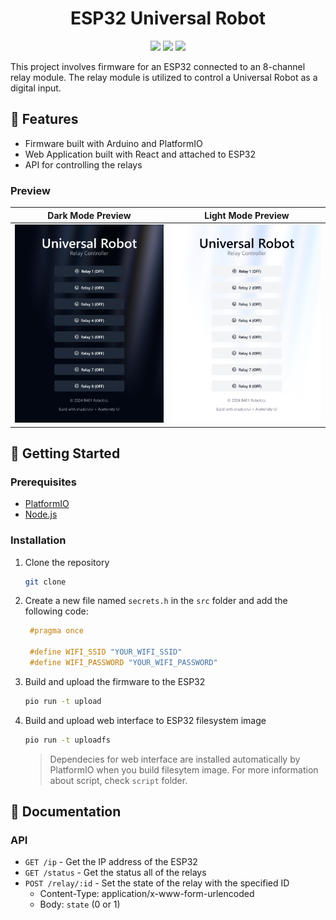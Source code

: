 <h1 align="center">ESP32 Universal Robot</h1>

<p align="center">
	<img src="https://img.shields.io/github/stars/b401-robotics/esp-universal-robot?colorA=363a4f&colorB=b7bdf8&style=for-the-badge"></a>
	<img src="https://img.shields.io/github/repo-size/b401-robotics/esp-universal-robot?colorA=363a4f&colorB=f5a97f&style=for-the-badge"></a>
	<img src="https://img.shields.io/github/contributors/b401-robotics/esp-universal-robot?colorA=363a4f&colorB=a6da95&style=for-the-badge"></a>
</p>

This project involves firmware for an ESP32 connected to an 8-channel relay module. The relay module is utilized to control a Universal Robot as a digital input.

## 🌟 Features

- Firmware built with Arduino and PlatformIO
- Web Application built with React and attached to ESP32
- API for controlling the relays

### Preview

|            Dark Mode Preview            |            Light Mode Preview             |
|:---------------------------------------:|:-----------------------------------------:|
| ![Dark Preview](./doc/dark_preview.png) | ![Light Preview](./doc/light_preview.png) |


## 🚀 Getting Started

### Prerequisites

- [PlatformIO](https://platformio.org/)
- [Node.js](https://nodejs.org/)

### Installation

1. Clone the repository
   ```sh
   git clone
    ```

2. Create a new file named `secrets.h` in the `src` folder and add the following code:
   ```cpp
    #pragma once

    #define WIFI_SSID "YOUR_WIFI_SSID"
    #define WIFI_PASSWORD "YOUR_WIFI_PASSWORD"
    ```

3. Build and upload the firmware to the ESP32
   ```sh
   pio run -t upload
   ```

4. Build and upload web interface to ESP32 filesystem image
   ```sh
   pio run -t uploadfs
   ```
   > Dependecies for web interface are installed automatically by PlatformIO when you build filesytem image. For more information about script, check `script` folder.

## 📝 Documentation

### API

- `GET /ip` - Get the IP address of the ESP32
- `GET /status` - Get the status all of the relays
- `POST /relay/:id` - Set the state of the relay with the specified ID
    - Content-Type: application/x-www-form-urlencoded
    - Body: `state` (0 or 1)